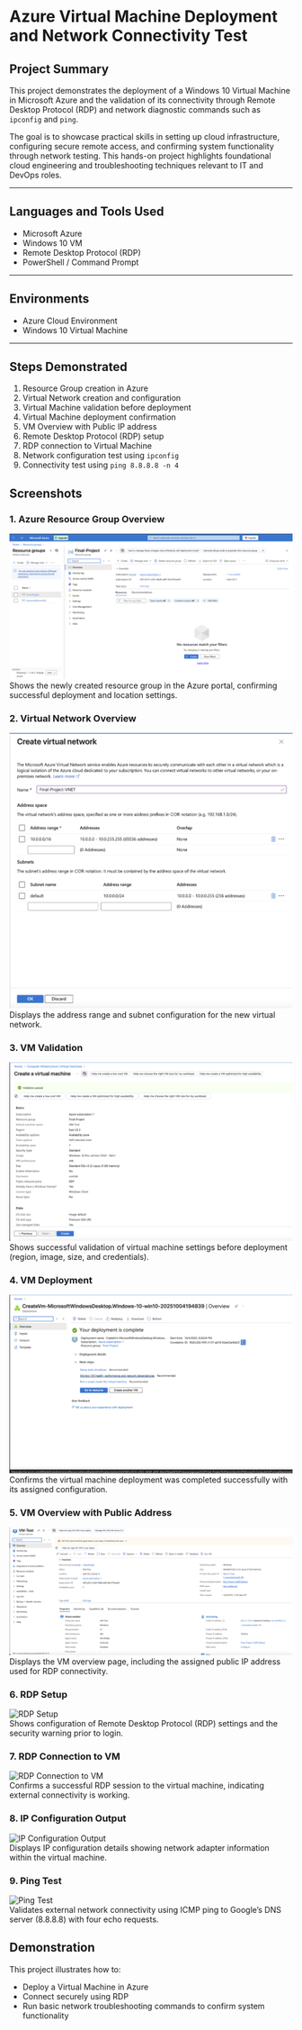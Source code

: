 # Azure Virtual Machine Deployment and Network Connectivity Test

## Project Summary
This project demonstrates the deployment of a Windows 10 Virtual Machine in Microsoft Azure and the validation of its connectivity through Remote Desktop Protocol (RDP) and network diagnostic commands such as `ipconfig` and `ping`.

The goal is to showcase practical skills in setting up cloud infrastructure, configuring secure remote access, and confirming system functionality through network testing. This hands-on project highlights foundational cloud engineering and troubleshooting techniques relevant to IT and DevOps roles.

---

## Languages and Tools Used
- Microsoft Azure
- Windows 10 VM
- Remote Desktop Protocol (RDP)
- PowerShell / Command Prompt

---

## Environments
- Azure Cloud Environment
- Windows 10 Virtual Machine

---

## Steps Demonstrated
1. Resource Group creation in Azure  
2. Virtual Network creation and configuration  
3. Virtual Machine validation before deployment  
4. Virtual Machine deployment confirmation  
5. VM Overview with Public IP address  
6. Remote Desktop Protocol (RDP) setup  
7. RDP connection to Virtual Machine  
8. Network configuration test using `ipconfig`  
9. Connectivity test using `ping 8.8.8.8 -n 4`





## Screenshots

### 1. Azure Resource Group Overview
![Resource Group Overview](images/ResourceGroupOverview.png)  
Shows the newly created resource group in the Azure portal, confirming successful deployment and location settings.

### 2. Virtual Network Overview
![Virtual Network Overview](images/VirtualNetworkOverview.png)  
Displays the address range and subnet configuration for the new virtual network.

### 3. VM Validation
![VM Validation](images/VMValidation.png)  
Shows successful validation of virtual machine settings before deployment (region, image, size, and credentials).

### 4. VM Deployment
![VM Deployment](images/VMDeployment.png)  
Confirms the virtual machine deployment was completed successfully with its assigned configuration.

### 5. VM Overview with Public Address
![VM Overview with Public Address](images/VMOverviewwithpublicaddress.png)  
Displays the VM overview page, including the assigned public IP address used for RDP connectivity.

### 6. RDP Setup
![RDP Setup](images/RDPSetup.png)  
Shows configuration of Remote Desktop Protocol (RDP) settings and the security warning prior to login.

### 7. RDP Connection to VM
![RDP Connection to VM](images/RDPconnectionToVM.png)  
Confirms a successful RDP session to the virtual machine, indicating external connectivity is working.

### 8. IP Configuration Output
![IP Configuration Output](images/IpconfigOutput.png)  
Displays IP configuration details showing network adapter information within the virtual machine.

### 9. Ping Test
![Ping Test](images/ping8.8.8.8-n-4.png)  
Validates external network connectivity using ICMP ping to Google’s DNS server (8.8.8.8) with four echo requests.



## Demonstration
This project illustrates how to:
- Deploy a Virtual Machine in Azure
- Connect securely using RDP
- Run basic network troubleshooting commands to confirm system functionality
